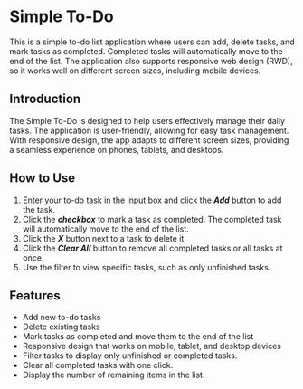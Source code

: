 # Simple To-Do

This is a simple to-do list application where users can add, delete tasks, and mark tasks as completed. Completed tasks will automatically move to the end of the list. The application also supports responsive web design (RWD), so it works well on different screen sizes, including mobile devices.

## Introduction

The Simple To-Do is designed to help users effectively manage their daily tasks. The application is user-friendly, allowing for easy task management. With responsive design, the app adapts to different screen sizes, providing a seamless experience on phones, tablets, and desktops.

## How to Use

1. Enter your to-do task in the input box and click the ***Add*** button to add the task.
2. Click the ***checkbox*** to mark a task as completed. The completed task will automatically move to the end of the list.
3. Click the ***X*** button next to a task to delete it.
4. Click the ***Clear All*** button to remove all completed tasks or all tasks at once.
5. Use the filter to view specific tasks, such as only unfinished tasks.

## Features

- Add new to-do tasks
- Delete existing tasks
- Mark tasks as completed and move them to the end of the list
- Responsive design that works on mobile, tablet, and desktop devices
- Filter tasks to display only unfinished or completed tasks.
- Clear all completed tasks with one click.
- Display the number of remaining items in the list.